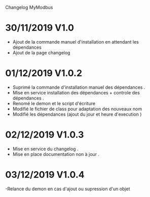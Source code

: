 
Changelog MyModbus 


# 30/11/2019  V1.0

- Ajout de la commande manuel d'installation en attendant les dépendances
- Ajout de la page changelog 

# 01/12/2019 V1.0.2

- Suprimé la commande d'installation manuel des dépendances .
- Mise en service installation des dépendances + controle des dépendances . 
- Renomé le demon et le script d'écriture 
- Modifié le fichier de class pour adaptation des nouveaux nom
- Modifié les dépendances (ajout du jour et heure d'execution ) 

# 02/12/2019 V1.0.3 

- Mise en service du changelog .
- Mise en place documentation non à jour . 

# 03/12/2019 V1.0.4

-Relance du demon en cas d'ajout ou supression d'un objet 